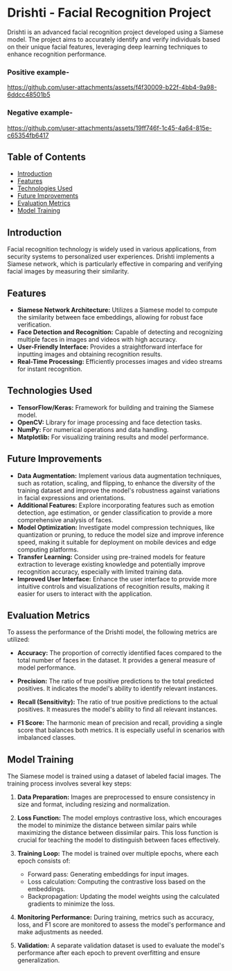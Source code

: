 # Drishti - Facial Recognition Project
Drishti is an advanced facial recognition project developed using a Siamese model. The project aims to accurately identify and verify individuals based on their unique facial features, leveraging deep learning techniques to enhance recognition performance.

### Positive example-
https://github.com/user-attachments/assets/f4f30009-b22f-4bb4-9a98-6ddcc48501b5

### Negative example-
https://github.com/user-attachments/assets/19ff746f-1c45-4a64-815e-c65354fb6417

## Table of Contents
- [Introduction](#introduction)
- [Features](#features)
- [Technologies Used](#technologies-used)
- [Future Improvements](#future-improvements)
- [Evaluation Metrics](#evaluation-metrics)
- [Model Training](#model-training)



## Introduction
Facial recognition technology is widely used in various applications, from security systems to personalized user experiences. Drishti implements a Siamese network, which is particularly effective in comparing and verifying facial images by measuring their similarity.

## Features
- **Siamese Network Architecture:** Utilizes a Siamese model to compute the similarity between face embeddings, allowing for robust face verification.
- **Face Detection and Recognition:** Capable of detecting and recognizing multiple faces in images and videos with high accuracy.
- **User-Friendly Interface:** Provides a straightforward interface for inputting images and obtaining recognition results.
- **Real-Time Processing:** Efficiently processes images and video streams for instant recognition.

## Technologies Used
- **TensorFlow/Keras:** Framework for building and training the Siamese model.
- **OpenCV:** Library for image processing and face detection tasks.
- **NumPy:** For numerical operations and data handling.
- **Matplotlib:** For visualizing training results and model performance.

## Future Improvements
- **Data Augmentation:** Implement various data augmentation techniques, such as rotation, scaling, and flipping, to enhance the diversity of the training dataset and improve the model's robustness against variations in facial expressions and orientations.
- **Additional Features:** Explore incorporating features such as emotion detection, age estimation, or gender classification to provide a more comprehensive analysis of faces.
- **Model Optimization:** Investigate model compression techniques, like quantization or pruning, to reduce the model size and improve inference speed, making it suitable for deployment on mobile devices and edge computing platforms.
- **Transfer Learning:** Consider using pre-trained models for feature extraction to leverage existing knowledge and potentially improve recognition accuracy, especially with limited training data.
- **Improved User Interface:** Enhance the user interface to provide more intuitive controls and visualizations of recognition results, making it easier for users to interact with the application.

## Evaluation Metrics
To assess the performance of the Drishti model, the following metrics are utilized:

- **Accuracy:** The proportion of correctly identified faces compared to the total number of faces in the dataset. It provides a general measure of model performance.

- **Precision:** The ratio of true positive predictions to the total predicted positives. It indicates the model's ability to identify relevant instances.
  
- **Recall (Sensitivity):** The ratio of true positive predictions to the actual positives. It measures the model's ability to find all relevant instances.

- **F1 Score:** The harmonic mean of precision and recall, providing a single score that balances both metrics. It is especially useful in scenarios with imbalanced classes.

## Model Training
The Siamese model is trained using a dataset of labeled facial images. The training process involves several key steps:

1. **Data Preparation:** Images are preprocessed to ensure consistency in size and format, including resizing and normalization.
  
2. **Loss Function:** The model employs contrastive loss, which encourages the model to minimize the distance between similar pairs while maximizing the distance between dissimilar pairs. This loss function is crucial for teaching the model to distinguish between faces effectively.

3. **Training Loop:** The model is trained over multiple epochs, where each epoch consists of:
   - Forward pass: Generating embeddings for input images.
   - Loss calculation: Computing the contrastive loss based on the embeddings.
   - Backpropagation: Updating the model weights using the calculated gradients to minimize the loss.

4. **Monitoring Performance:** During training, metrics such as accuracy, loss, and F1 score are monitored to assess the model's performance and make adjustments as needed.

5. **Validation:** A separate validation dataset is used to evaluate the model's performance after each epoch to prevent overfitting and ensure generalization.



